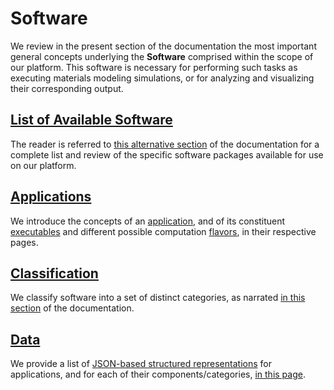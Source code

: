 # Software

We review in the present section of the documentation the most important general concepts underlying the **Software** comprised within the scope of our platform. This software is necessary for performing such tasks as executing materials modeling simulations, or for analyzing and visualizing their corresponding output. 

## [List of Available Software](../software-directory/overview.md)

The reader is referred to [this alternative section](../software-directory/overview.md) of the documentation for a complete list and review of the specific software packages available for use on our platform.

## [Applications](applications.md)

We introduce the concepts of an [application](applications.md), and of its constituent [executables](components/executables.md) and different possible computation [flavors](components/flavors.md), in their respective pages.

## [Classification](classification/overview.md)

We classify software into a set of distinct categories, as narrated [in this section](classification/overview.md) of the documentation.

## [Data](data.md)

We provide a list of [JSON-based structured representations](../data-structured/overview.md) for applications, and for each of their components/categories, [in this page](data.md).
